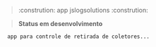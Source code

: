 > :constrution: app jslogsolutions :constrution:

> **Status em desenvolvimento**

```
  app para controle de retirada de coletores...
```
